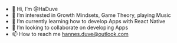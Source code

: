 - 👋 Hi, I’m @HaDuve
- 👀 I’m interested in Growth Mindsets, Game Theory, playing Music
- 🌱 I’m currently learning how to develop Apps with React Native
- 💞️ I’m looking to collaborate on developing Apps
- 📫 How to reach me hannes.duve@outlook.com

<!---
HaDuve/HaDuve is a ✨ special ✨ repository because its `README.md` (this file) appears on your GitHub profile.
You can click the Preview link to take a look at your changes.
--->
